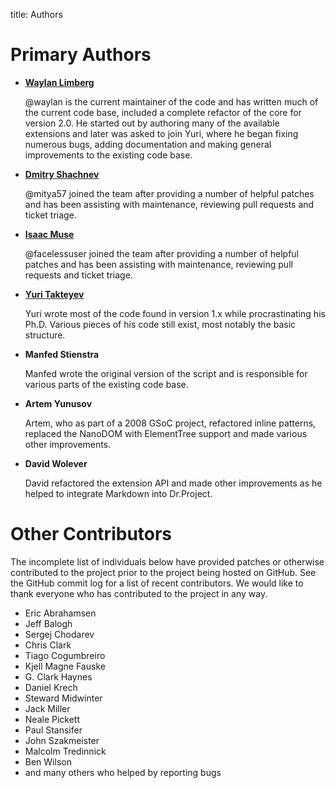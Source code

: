title: Authors

Primary Authors
===============

* __[Waylan Limberg](https://github.com/waylan)__

    @waylan is the current maintainer of the code and has written much of the
    current code base, included a complete refactor of the core for version 2.0.
    He started out by authoring many of the available extensions and later was
    asked to join Yuri, where he began fixing numerous bugs, adding
    documentation and making general improvements to the existing code base.

* __[Dmitry Shachnev](https://github.com/mitya57)__

    @mitya57 joined the team after providing a number of helpful patches and has
    been assisting with maintenance, reviewing pull requests and ticket triage.

* __[Isaac Muse](https://github.com/facelessuser)__

    @facelessuser joined the team after providing a number of helpful patches
    and has been assisting with maintenance, reviewing pull requests and ticket
    triage.

* __[Yuri Takteyev](http://freewisdom.org/)__

    Yuri wrote most of the code found in version 1.x while procrastinating his
    Ph.D. Various pieces of his code still exist, most notably the basic
    structure.

* __Manfed Stienstra__

    Manfed wrote the original version of the script and is responsible for
    various parts of the existing code base.

* __Artem Yunusov__

    Artem, who as part of a 2008 GSoC project, refactored inline patterns,
    replaced the NanoDOM with ElementTree support and made various other
    improvements.

* __David Wolever__

    David refactored the extension API and made other improvements
    as he helped to integrate Markdown into Dr.Project.

Other Contributors
==================

The incomplete list of individuals below have provided patches or otherwise
contributed to the project prior to the project being hosted on GitHub. See the
GitHub commit log for a list of recent contributors. We would like to thank
everyone who has contributed to the project in any way.

* Eric Abrahamsen
* Jeff Balogh
* Sergej Chodarev
* Chris Clark
* Tiago Cogumbreiro
* Kjell Magne Fauske
* G. Clark Haynes
* Daniel Krech
* Steward Midwinter
* Jack Miller
* Neale Pickett
* Paul Stansifer
* John Szakmeister
* Malcolm Tredinnick
* Ben Wilson
* and many others who helped by reporting bugs
